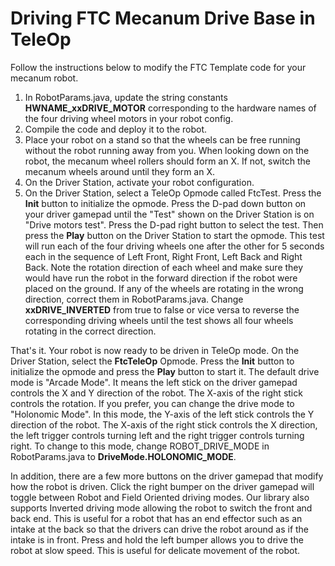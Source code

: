 # Driving FTC Mecanum Drive Base in TeleOp
Follow the instructions below to modify the FTC Template code for your mecanum robot.
1. In RobotParams.java, update the string constants **HWNAME_xxDRIVE_MOTOR** corresponding to the hardware names of the four driving wheel motors in your robot config.
2. Compile the code and deploy it to the robot.
3. Place your robot on a stand so that the wheels can be free running without the robot running away from you. When looking down on the robot, the mecanum wheel rollers should form an X. If not, switch the mecanum wheels around until they form an X.
4. On the Driver Station, activate your robot configuration.
5. On the Driver Station, select a TeleOp Opmode called FtcTest. Press the **Init** button to initialize the opmode. Press the D-pad down button on your driver gamepad until the "Test" shown on the Driver Station is on "Drive motors test". Press the D-pad right button to select the test. Then press the **Play** button on the Driver Station to start the opmode. This test will run each of the four driving wheels one after the other for 5 seconds each in the sequence of Left Front, Right Front, Left Back and Right Back. Note the rotation direction of each wheel and make sure they would have run the robot in the forward direction if the robot were placed on the ground. If any of the wheels are rotating in the wrong direction, correct them in RobotParams.java. Change **xxDRIVE_INVERTED** from true to false or vice versa to reverse the corresponding driving wheels until the test shows all four wheels rotating in the correct direction.

That's it. Your robot is now ready to be driven in TeleOp mode. On the Driver Station, select the **FtcTeleOp** Opmode. Press the **Init** button to initialize the opmode and press the **Play** button to start it. The default drive mode is "Arcade Mode". It means the left stick on the driver gamepad controls the X and Y direction of the robot. The X-axis of the right stick controls the rotation. If you prefer, you can change the drive mode to "Holonomic Mode". In this mode, the Y-axis of the left stick controls the Y direction of the robot. The X-axis of the right stick controls the X direction, the left trigger controls turning left and the right trigger controls turning right. To change to this mode, change ROBOT_DRIVE_MODE in RobotParams.java to **DriveMode.HOLONOMIC_MODE**.

In addition, there are a few more buttons on the driver gamepad that modify how the robot is driven. Click the right bumper on the driver gamepad will toggle between Robot and Field Oriented driving modes. Our library also supports Inverted driving mode allowing the robot to switch the front and back end. This is useful for a robot that has an end effector such as an intake at the back so that the drivers can drive the robot around as if the intake is in front. Press and hold the left bumper allows you to drive the robot at slow speed. This is useful for delicate movement of the robot.
